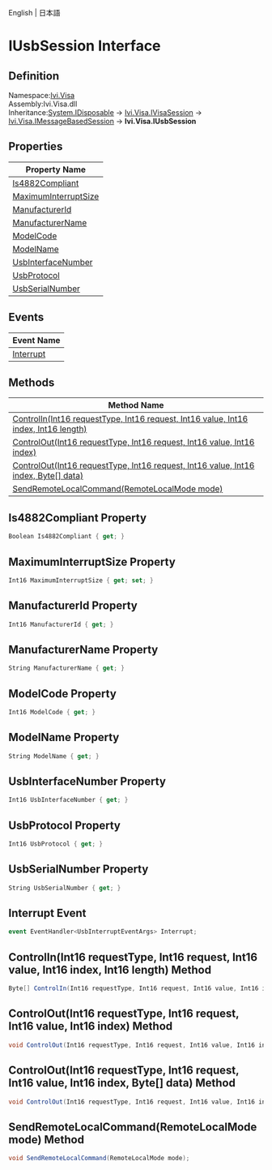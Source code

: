 English | 日本語

# IUsbSession Interface

## Definition
Namespace:[Ivi.Visa](../Visa.md)<BR>
Assembly:Ivi.Visa.dll<BR>
Inheritance:[System.IDisposable](https://learn.microsoft.com/en-us/dotnet/api/system.idisposable) -> [Ivi.Visa.IVisaSession](IVisaSession.md) -> [Ivi.Visa.IMessageBasedSession](IMessageBasedSession.md) -> **Ivi.Visa.IUsbSession**

## Properties

|Property Name|
|---|
|[Is4882Compliant](#Is4882Compliant-Property)|
|[MaximumInterruptSize](#MaximumInterruptSize-Property)|
|[ManufacturerId](#ManufacturerId-Property)|
|[ManufacturerName](#ManufacturerName-Property)|
|[ModelCode](#ModelCode-Property)|
|[ModelName](#ModelName-Property)|
|[UsbInterfaceNumber](#UsbInterfaceNumber-Property)|
|[UsbProtocol](#UsbProtocol-Property)|
|[UsbSerialNumber](#UsbSerialNumber-Property)|

## Events

|Event Name|
|---|
|[Interrupt](#Interrupt-Event)|

## Methods

|Method Name|
|---|
|[ControlIn(Int16 requestType, Int16 request, Int16 value, Int16 index, Int16 length)](#ControlInInt16-requestType-Int16-request-Int16-value-Int16-index-Int16-length-Method)|
|[ControlOut(Int16 requestType, Int16 request, Int16 value, Int16 index)](#ControlOutInt16-requestType-Int16-request-Int16-value-Int16-index-Method)|
|[ControlOut(Int16 requestType, Int16 request, Int16 value, Int16 index, Byte[] data)](#ControlOutInt16-requestType-Int16-request-Int16-value-Int16-index-Byte-data-Method)|
|[SendRemoteLocalCommand(RemoteLocalMode mode)](#SendRemoteLocalCommandRemoteLocalMode-mode-Method)|

## Is4882Compliant Property
```C#
Boolean Is4882Compliant { get; }
```
## MaximumInterruptSize Property
```C#
Int16 MaximumInterruptSize { get; set; }
```
## ManufacturerId Property
```C#
Int16 ManufacturerId { get; }
```
## ManufacturerName Property
```C#
String ManufacturerName { get; }
```
## ModelCode Property
```C#
Int16 ModelCode { get; }
```
## ModelName Property
```C#
String ModelName { get; }
```
## UsbInterfaceNumber Property
```C#
Int16 UsbInterfaceNumber { get; }
```
## UsbProtocol Property
```C#
Int16 UsbProtocol { get; }
```
## UsbSerialNumber Property
```C#
String UsbSerialNumber { get; }
```
## Interrupt Event
```C#
event EventHandler<UsbInterruptEventArgs> Interrupt;
```
## ControlIn(Int16 requestType, Int16 request, Int16 value, Int16 index, Int16 length) Method
```C#
Byte[] ControlIn(Int16 requestType, Int16 request, Int16 value, Int16 index, Int16 length);
```
## ControlOut(Int16 requestType, Int16 request, Int16 value, Int16 index) Method
```C#
void ControlOut(Int16 requestType, Int16 request, Int16 value, Int16 index);
```
## ControlOut(Int16 requestType, Int16 request, Int16 value, Int16 index, Byte[] data) Method
```C#
void ControlOut(Int16 requestType, Int16 request, Int16 value, Int16 index, Byte[] data);
```
## SendRemoteLocalCommand(RemoteLocalMode mode) Method
```C#
void SendRemoteLocalCommand(RemoteLocalMode mode);
```
